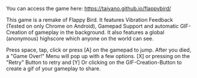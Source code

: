 You can access the game here: https://taiyano.github.io/flappybird/

This game is a remake of Flappy Bird. It features Vibration Feedback (Tested on only Chrome on Android), Gamepad Support and automatic GIF-Creation of gameplay in the background. It also features a global (anonymous) highscore which anyone on the world can see.

Press space, tap, click or press [A] on the gamepad to jump. After you died, a "Game Over!" Menu will pop up with a few options. [X] or pressing on the "Retry" Button to retry and [Y] Or clicking on the GIF-Creation-Button to create a gif of your gameplay to share.
